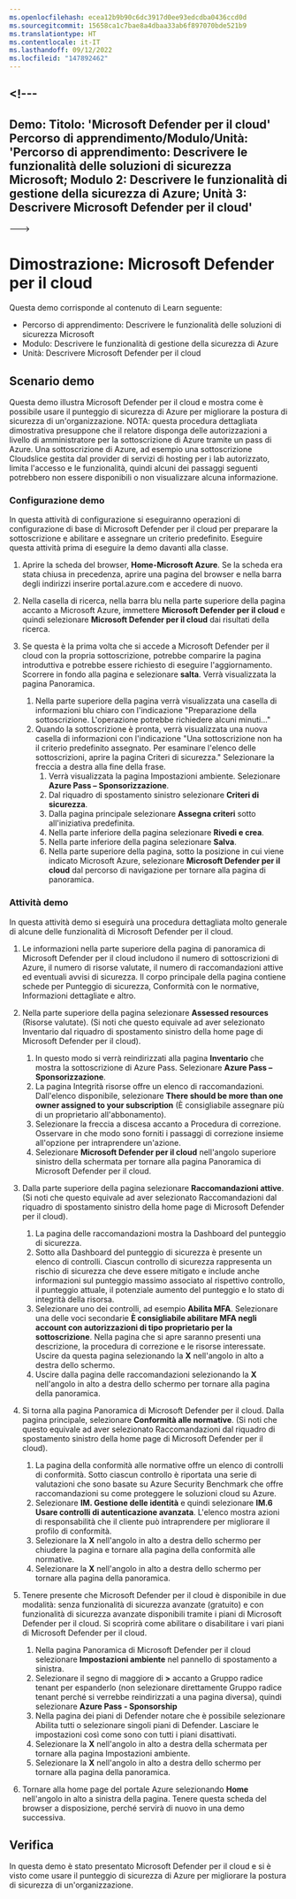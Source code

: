```yaml
---
ms.openlocfilehash: ecea12b9b90c6dc3917d0ee93edcdba0436ccd0d
ms.sourcegitcommit: 15658ca1c7bae8a4dbaa33ab6f897070bde521b9
ms.translationtype: HT
ms.contentlocale: it-IT
ms.lasthandoff: 09/12/2022
ms.locfileid: "147892462"
---
```

<a name="---"></a><!---
---
Demo: Titolo: 'Microsoft Defender per il cloud' Percorso di apprendimento/Modulo/Unità: 'Percorso di apprendimento: Descrivere le funzionalità delle soluzioni di sicurezza Microsoft; Modulo 2: Descrivere le funzionalità di gestione della sicurezza di Azure; Unità 3: Descrivere Microsoft Defender per il cloud'
---
--->

# <a name="demo-microsoft-defender-for-cloud"></a>Dimostrazione: Microsoft Defender per il cloud

Questa demo corrisponde al contenuto di Learn seguente:

- Percorso di apprendimento: Descrivere le funzionalità delle soluzioni di sicurezza Microsoft
- Modulo: Descrivere le funzionalità di gestione della sicurezza di Azure
- Unità: Descrivere Microsoft Defender per il cloud

## <a name="demo-scenario"></a>Scenario demo

Questa demo illustra Microsoft Defender per il cloud e mostra come è possibile usare il punteggio di sicurezza di Azure per migliorare la postura di sicurezza di un'organizzazione.  NOTA: questa procedura dettagliata dimostrativa presuppone che il relatore disponga delle autorizzazioni a livello di amministratore per la sottoscrizione di Azure tramite un pass di Azure.  Una sottoscrizione di Azure, ad esempio una sottoscrizione Cloudslice gestita dal provider di servizi di hosting per i lab autorizzato, limita l'accesso e le funzionalità, quindi alcuni dei passaggi seguenti potrebbero non essere disponibili o non visualizzare alcuna informazione.

### <a name="demo-setup"></a>Configurazione demo

In questa attività di configurazione si eseguiranno operazioni di configurazione di base di Microsoft Defender per il cloud per preparare la sottoscrizione e abilitare e assegnare un criterio predefinito. Eseguire questa attività prima di eseguire la demo davanti alla classe. 

1. Aprire la scheda del browser, **Home-Microsoft Azure**.  Se la scheda era stata chiusa in precedenza, aprire una pagina del browser e nella barra degli indirizzi inserire portal.azure.com e accedere di nuovo.

1. Nella casella di ricerca, nella barra blu nella parte superiore della pagina accanto a Microsoft Azure, immettere **Microsoft Defender per il cloud** e quindi selezionare **Microsoft Defender per il cloud** dai risultati della ricerca.

1. Se questa è la prima volta che si accede a Microsoft Defender per il cloud con la propria sottoscrizione, potrebbe comparire la pagina introduttiva e potrebbe essere richiesto di eseguire l'aggiornamento.  Scorrere in fondo alla pagina e selezionare **salta**.  Verrà visualizzata la pagina Panoramica.
    1. Nella parte superiore della pagina verrà visualizzata una casella di informazioni blu chiaro con l'indicazione "Preparazione della sottoscrizione. L'operazione potrebbe richiedere alcuni minuti..."
    1. Quando la sottoscrizione è pronta, verrà visualizzata una nuova casella di informazioni con l'indicazione "Una sottoscrizione non ha il criterio predefinito assegnato. Per esaminare l'elenco delle sottoscrizioni, aprire la pagina Criteri di sicurezza."  Selezionare la freccia a destra alla fine della frase.
        1. Verrà visualizzata la pagina Impostazioni ambiente. Selezionare **Azure Pass – Sponsorizzazione**. 
        1. Dal riquadro di spostamento sinistro selezionare **Criteri di sicurezza**.
        1. Dalla pagina principale selezionare **Assegna criteri** sotto all'iniziativa predefinita.
        1. Nella parte inferiore della pagina selezionare **Rivedi e crea**.
        1. Nella parte inferiore della pagina selezionare **Salva**.
        1. Nella parte superiore della pagina, sotto la posizione in cui viene indicato Microsoft Azure, selezionare **Microsoft Defender per il cloud** dal percorso di navigazione per tornare alla pagina di panoramica.

### <a name="demo-task"></a>Attività demo

In questa attività demo si eseguirà una procedura dettagliata molto generale di alcune delle funzionalità di Microsoft Defender per il cloud.

1. Le informazioni nella parte superiore della pagina di panoramica di Microsoft Defender per il cloud includono il numero di sottoscrizioni di Azure, il numero di risorse valutate, il numero di raccomandazioni attive ed eventuali avvisi di sicurezza.  Il corpo principale della pagina contiene schede per Punteggio di sicurezza, Conformità con le normative, Informazioni dettagliate e altro.  

1. Nella parte superiore della pagina selezionare **Assessed resources** (Risorse valutate).  (Si noti che questo equivale ad aver selezionato Inventario dal riquadro di spostamento sinistro della home page di Microsoft Defender per il cloud).
    1. In questo modo si verrà reindirizzati alla pagina **Inventario** che mostra la sottoscrizione di Azure Pass.  Selezionare **Azure Pass – Sponsorizzazione**.
    1. La pagina Integrità risorse offre un elenco di raccomandazioni.  Dall'elenco disponibile, selezionare **There should be more than one owner assigned to your subscription** (È consigliabile assegnare più di un proprietario all'abbonamento).
    1. Selezionare la freccia a discesa accanto a Procedura di correzione. Osservare in che modo sono forniti i passaggi di correzione insieme all'opzione per intraprendere un'azione.  
    1. Selezionare **Microsoft Defender per il cloud** nell'angolo superiore sinistro della schermata per tornare alla pagina Panoramica di Microsoft Defender per il cloud.

1. Dalla parte superiore della pagina selezionare **Raccomandazioni attive**.  (Si noti che questo equivale ad aver selezionato Raccomandazioni dal riquadro di spostamento sinistro della home page di Microsoft Defender per il cloud).
    1. La pagina delle raccomandazioni mostra la Dashboard del punteggio di sicurezza.
    1. Sotto alla Dashboard del punteggio di sicurezza è presente un elenco di controlli. Ciascun controllo di sicurezza rappresenta un rischio di sicurezza che deve essere mitigato e include anche informazioni sul punteggio massimo associato al rispettivo controllo, il punteggio attuale, il potenziale aumento del punteggio e lo stato di integrità della risorsa.  
    1. Selezionare uno dei controlli, ad esempio **Abilita MFA**.  Selezionare una delle voci secondarie **È consigliabile abilitare MFA negli account con autorizzazioni di tipo proprietario per la sottoscrizione**.  Nella pagina che si apre saranno presenti una descrizione, la procedura di correzione e le risorse interessate. Uscire da questa pagina selezionando la **X** nell'angolo in alto a destra dello schermo.
    1. Uscire dalla pagina delle raccomandazioni selezionando la **X** nell'angolo in alto a destra dello schermo per tornare alla pagina della panoramica.

1. Si torna alla pagina Panoramica di Microsoft Defender per il cloud.  Dalla pagina principale, selezionare **Conformità alle normative**. (Si noti che questo equivale ad aver selezionato Raccomandazioni dal riquadro di spostamento sinistro della home page di Microsoft Defender per il cloud).
    1. La pagina della conformità alle normative offre un elenco di controlli di conformità.  Sotto ciascun controllo è riportata una serie di valutazioni che sono basate su Azure Security Benchmark che offre raccomandazioni su come proteggere le soluzioni cloud su Azure.
    1. Selezionare **IM. Gestione delle identità** e quindi selezionare **IM.6 Usare controlli di autenticazione avanzata**.  L'elenco mostra azioni di responsabilità che il cliente può intraprendere per migliorare il profilo di conformità.
    1. Selezionare la **X** nell'angolo in alto a destra dello schermo per chiudere la pagina e tornare alla pagina della conformità alle normative.
    1. Selezionare la **X** nell'angolo in alto a destra dello schermo per tornare alla pagina della panoramica.

1. Tenere presente che Microsoft Defender per il cloud è disponibile in due modalità: senza funzionalità di sicurezza avanzate (gratuito) e con funzionalità di sicurezza avanzate disponibili tramite i piani di Microsoft Defender per il cloud. Si scoprirà come abilitare o disabilitare i vari piani di Microsoft Defender per il cloud.
    1. Nella pagina Panoramica di Microsoft Defender per il cloud selezionare **Impostazioni ambiente** nel pannello di spostamento a sinistra.
    1. Selezionare il segno di maggiore di **>** accanto a Gruppo radice tenant per espanderlo (non selezionare direttamente Gruppo radice tenant perché si verrebbe reindirizzati a una pagina diversa), quindi selezionare **Azure Pass - Sponsorship**
    1. Nella pagina dei piani di Defender notare che è possibile selezionare Abilita tutti o selezionare singoli piani di Defender. Lasciare le impostazioni così come sono con tutti i piani disattivati.
    1. Selezionare la **X** nell'angolo in alto a destra della schermata per tornare alla pagina Impostazioni ambiente.
    1. Selezionare la **X** nell'angolo in alto a destra dello schermo per tornare alla pagina della panoramica.

1. Tornare alla home page del portale Azure selezionando **Home** nell'angolo in alto a sinistra della pagina.  Tenere questa scheda del browser a disposizione, perché servirà di nuovo in una demo successiva.

## <a name="review"></a>Verifica

In questa demo è stato presentato Microsoft Defender per il cloud e si è visto come usare il punteggio di sicurezza di Azure per migliorare la postura di sicurezza di un'organizzazione.
